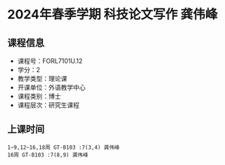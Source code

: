 # 2024年春季学期 科技论文写作 龚伟峰






## 课程信息

- 课程号：FORL7101U.12
- 学分：2
- 教学类型：理论课
- 开课单位：外语教学中心
- 课程类别：博士
- 课程层次：研究生课程

## 上课时间

```
1~9,12~16,18周 GT-B103 :7(3,4) 龚伟峰
16周 GT-B103 :7(8,9) 龚伟峰
```

